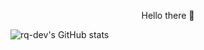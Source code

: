 <p align="center">Hello there 👋</p>


<!--<p align="center"><img src="kael.gif" width=100px> <img src="sylvanas.gif" width=138px><img src="illidan.gif" width=138px></p>
<p align="center"><img src="grass.gif" width=100% height=100px></p> -->
<p></p>


![rq-dev's GitHub stats](https://github-readme-stats.vercel.app/api?username=rq-dev)
